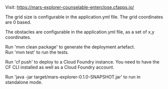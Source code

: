 Visit: https://mars-explorer-counselable-enterclose.cfapps.io/

The grid size is configurable in the application.yml file.
The grid coordinates are 0 based.

The obstacles are configurable in the application.yml file, as a set of x,y coordinates.

Run 'mvn clean package' to generate the deployment artefact.  
Run 'mvn test' to run the tests.  

Run 'cf push' to deploy to a Cloud Foundry instance. You need to have the CF CLI installed as well as a Cloud Foundry account.

Run 'java -jar target/mars-explorer-0.1.0-SNAPSHOT.jar' to run in standalone mode.
